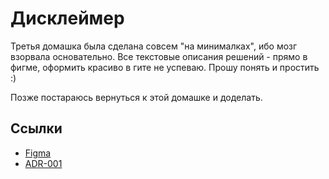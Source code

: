 
# Дисклеймер
Третья домашка была сделана совсем "на минималках", ибо мозг взорвала основательно. Все текстовые описания решений - прямо в фигме, оформить красиво в гите не успеваю. Прошу понять и простить :)

Позже постараюсь вернуться к этой домашке и доделать.

## Ссылки
- [Figma](https://www.figma.com/file/zeFPJA93FAmoOh0V0rUFVp/MCF)
- [ADR-001](./architecture_decisions/application/MCF/ADR-001.md)